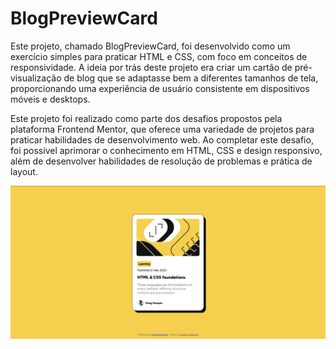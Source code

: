 # BlogPreviewCard

Este projeto, chamado BlogPreviewCard, foi desenvolvido como um exercício simples para praticar HTML e CSS, com foco em conceitos de responsividade. A ideia por trás deste projeto era criar um cartão de pré-visualização de blog que se adaptasse bem a diferentes tamanhos de tela, proporcionando uma experiência de usuário consistente em dispositivos móveis e desktops.

Este projeto foi realizado como parte dos desafios propostos pela plataforma Frontend Mentor, que oferece uma variedade de projetos para praticar habilidades de desenvolvimento web. Ao completar este desafio, foi possível aprimorar o conhecimento em HTML, CSS e design responsivo, além de desenvolver habilidades de resolução de problemas e prática de layout.

![alt text](image.png)

